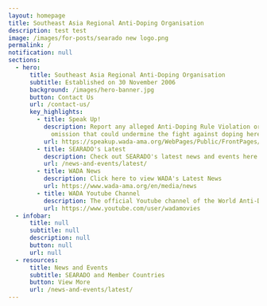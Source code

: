 ```yaml
---
layout: homepage
title: Southeast Asia Regional Anti-Doping Organisation
description: test test
image: /images/for-posts/searado new logo.png
permalink: /
notification: null
sections:
  - hero:
      title: Southeast Asia Regional Anti-Doping Organisation
      subtitle: Established on 30 November 2006
      background: /images/hero-banner.jpg
      button: Contact Us
      url: /contact-us/
      key_highlights:
        - title: Speak Up!
          description: Report any alleged Anti-Doping Rule Violation or any act or
            omission that could undermine the fight against doping here
          url: https://speakup.wada-ama.org/WebPages/Public/FrontPages/Default.aspx
        - title: SEARADO's Latest
          description: Check out SEARADO's latest news and events here
          url: /news-and-events/latest/
        - title: WADA News
          description: Click here to view WADA's Latest News
          url: https://www.wada-ama.org/en/media/news
        - title: WADA Youtube Channel
          description: The official Youtube channel of the World Anti-Doping Agency (WADA)
          url: https://www.youtube.com/user/wadamovies
  - infobar:
      title: null
      subtitle: null
      description: null
      button: null
      url: null
  - resources:
      title: News and Events
      subtitle: SEARADO and Member Countries
      button: View More
      url: /news-and-events/latest/
---
```

